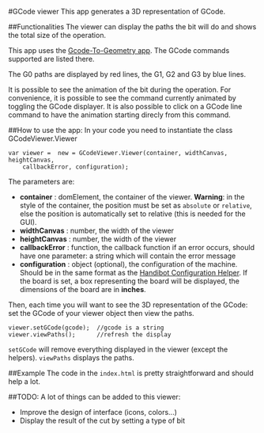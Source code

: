 #GCode viewer
This app generates a 3D representation of GCode.

##Functionalities
The viewer can display the paths the bit will do and shows the total size of the
operation.

This app uses the [Gcode-To-Geometry
app](https://github.com/ShopBotTools/Handibot-GCode-To-Geometry). The GCode
commands supported are listed there.

The G0 paths are displayed by red lines, the G1, G2 and G3 by blue lines.

It is possible to see the animation of the bit during the operation. For
convenience, it is possible to see the command currently animated by toggling
the GCode displayer. It is also possible to click on a GCode line command to
have the animation starting direcly from this command.

##How to use the app:
In your code you need to instantiate the class GCodeViewer.Viewer

    var viewer =  new = GCodeViewer.Viewer(container, widthCanvas, heightCanvas,
        callbackError, configuration);

The parameters are:
* **container** : domElement, the container of the viewer. **Warning**: in the
  style of the container, the position must be set as `absolute` or
  `relative`, else the position is automatically set to relative (this is
  needed for the GUI).
* **widthCanvas** : number, the width of the viewer
* **heightCanvas** : number, the width of the viewer
* **callbackError** : function, the callback function if an error occurs,
  should have one parameter: a string which will contain the error message
* **configuration** : object (optional), the configuration of the machine.
  Should be in the same format as the [Handibot Configuration
  Helper](https://github.com/ShopBotTools/Handibot-Configuration-Helper).
  If the board is set, a box representing the board will be displayed, the
  dimensions of the board are in **inches**.

Then, each time you will want to see the 3D representation of the GCode: set
the GCode of your viewer object then view the paths.

    viewer.setGCode(gcode);  //gcode is a string
    viewer.viewPaths();      //refresh the display

`setGCode` will remove everything displayed in the viewer (except the helpers).
`viewPaths` displays the paths.

##Example
The code in the `index.html` is pretty straightforward and should help a lot.

##TODO:
A lot of things can be added to this viewer:
* Improve the design of interface (icons, colors...)
* Display the result of the cut by setting a type of bit
